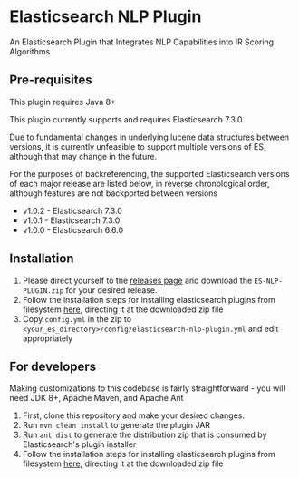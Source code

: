 # Elasticsearch NLP Plugin
An Elasticsearch Plugin that Integrates NLP Capabilities into IR Scoring Algorithms

## Pre-requisites
This plugin requires Java 8+

This plugin currently supports and requires Elasticsearch 7.3.0. 

Due to fundamental changes in underlying lucene data structures 
between versions, it is currently unfeasible to support multiple versions of ES, although that may change in the future.

For the purposes of backreferencing, the supported Elasticsearch versions of each major release are listed below,
in reverse chronological order, although features are not backported between versions
- v1.0.2 - Elasticsearch 7.3.0
- v1.0.1 - Elasticsearch 7.3.0
- v1.0.0 - Elasticsearch 6.6.0

## Installation
1. Please direct yourself to the [releases page](https://github.com/OHNLP/elasticsearch_nlp_plugin/releases) and download the `ES-NLP-PLUGIN.zip`
for your desired release.
2. Follow the installation steps for installing elasticsearch plugins from filesystem [here](https://www.elastic.co/guide/en/elasticsearch/plugins/current/plugin-management-custom-url.html), directing it at the downloaded zip file
3. Copy `config.yml` in the zip to `<your_es_directory>/config/elasticsearch-nlp-plugin.yml` and edit appropriately

## For developers
Making customizations to this codebase is fairly straightforward - you will need JDK 8+, Apache Maven, and Apache Ant
1. First, clone this repository and make your desired changes. 
2. Run `mvn clean install` to generate the plugin JAR
3. Run `ant dist` to generate the distribution zip that is consumed by Elasticsearch's plugin installer
4. Follow the installation steps for installing elasticsearch plugins from filesystem [here](https://www.elastic.co/guide/en/elasticsearch/plugins/current/plugin-management-custom-url.html), directing it at the downloaded zip file


